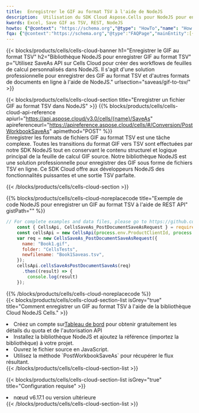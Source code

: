 ```yaml
---
title:  Enregistrer le GIF au format TSV à l'aide de NodeJS
description:  Utilisation du SDK Cloud Aspose.Cells pour NodeJS pour enregistrer le fichier au format GIF au format TSV.
kwords: Excel, Save GIF as TSV, REST, NodeJS
howto: {"@context": "https://schema.org","@type": "HowTo","name": "How to save GIF as TSV using the Cells Cloud NodeJS library.","description": "How to save GIF as TSV using the Cells Cloud NodeJS library.","image": {"@type": "ImageObject"},"url": "/nodejs/saveas/gif-to-tsv/","step": [{ "@type": "HowToStep","name": "How to save GIF as TSV using the Cells Cloud NodeJS library. step 1", "image": {"@type": "ImageObject",},"url": "/nodejs/saveas/gif-to-tsv/","text": "Register an account at <a href='https://dashboard.aspose.cloud/'>Dashboard</a> to get free API quota & authorization details",},{ "@type": "HowToStep","name": "How to save GIF as TSV using the Cells Cloud NodeJS library. step 1", "image": {"@type": "ImageObject",},"url": "/nodejs/saveas/gif-to-tsv/","text": "Install NodeJS library and add the reference (import the library) to your project.",},{ "@type": "HowToStep","name": "How to save GIF as TSV using the Cells Cloud NodeJS library. step 1", "image": {"@type": "ImageObject",},"url": "/nodejs/saveas/gif-to-tsv/","text": "Open the source file in JavaScript.",},{ "@type": "HowToStep","name": "How to save GIF as TSV using the Cells Cloud NodeJS library. step 1", "image": {"@type": "ImageObject",},"url": "/nodejs/saveas/gif-to-tsv/","text": "Use the `PostWorkbookSaveAs` method to retrieve the resulting stream.",}, ],"supply": {"@type": "HowToSupply","name": "document"},"tool": [{"@type": "HowToTool","name": "Visual Studio, Visual Studio Code, WebStorm"},{"@type": "HowToTool","name": "Aspose Cells"}],"totalTime": "PT6M"}
fqa: {"@context":"https://schema.org","@type":"FAQPage","mainEntity":[{"@type":"Question","name":"Why save file as other formats file in C# using REST API?","acceptedAnswer":{"@type":"Answer","text":"Documents are encoded in many ways, and some files may be incompatible with the software you use. To open and read such files, just save them as appropriate file formats.<br/><ol><li>Install .NET SDK and add the reference (import the library) to your project.</li><li>Open the source file in C# using REST API.</li><li>Call the PostWorkbookSaveAsRequest() method, passing an output filename with required extension.</li><li>Get the result of save as a separate file.</li></ol>"}},{"@type":"Question","name":"What file formats can I save as with your C# library?","acceptedAnswer":{"@type":"Answer","text":"We support a variety of file formats for conversion using .NET library, including XLSX, Excel, xls , PDF, CSV, HTML, Markdown, XML, PNG, JPG, TIFF, Json, TXT and many more."}},{"@type":"Question","name":"What is the maximum allowed file size for conversion using this .NET library?","acceptedAnswer":{"@type":"Answer","text":"There are no file size limits for format conversions using .NET library."}}]}
---
```

{{< blocks/products/cells/cells-cloud-banner h1="Enregistrer le GIF au format TSV" h2="Bibliothèque NodeJS pour enregistrer GIF au format TSV" p="Utilisez SaveAs API sur Cells Cloud pour créer des workflows de feuilles de calcul personnalisés dans NodeJS. Il s\'agit d\'une solution professionnelle pour enregistrer des GIF au format TSV et d\'autres formats de documents en ligne à l\'aide de NodeJS." urlsection="saveas/gif-to-tsv/" >}}

{{< blocks/products/cells/cells-cloud-section title="Enregistrer un fichier GIF au format TSV dans NodeJS" >}}
{{% blocks/products/cells/cells-cloud-api-reference apiurl="https://api.aspose.cloud/v3.0/cells/{name}/SaveAs" apireferenceurl="https://apireference.aspose.cloud/cells/#/Conversion/PostWorkbookSaveAs" apimethod="POST" %}}
<br/>
Enregistrer les formats de fichiers GIF au format TSV est une tâche complexe. Toutes les transitions du format GIF vers TSV sont effectuées par notre SDK NodeJS tout en conservant le contenu structurel et logique principal de la feuille de calcul GIF source. Notre bibliothèque NodeJS est une solution professionnelle pour enregistrer des GIF sous forme de fichiers TSV en ligne. Ce SDK Cloud offre aux développeurs NodeJS des fonctionnalités puissantes et une sortie TSV parfaite.

{{< /blocks/products/cells/cells-cloud-section >}}

{{% blocks/products/cells/cells-cloud-noreplacecode title="Exemple de code NodeJS pour enregistrer un GIF au format TSV à l\'aide de REST API" gistPath="" %}}
  
```js
// For complete examples and data files, please go to https://github.com/aspose-cells-cloud/aspose-cells-cloud-node/
    const { CellsApi, CellsSaveAs_PostDocumentSaveAsRequest } = require("asposecellscloud");
    const cellsApi = new CellsApi(process.env.ProductClientId, process.env.ProductClientSecret);
    var req = new CellsSaveAs_PostDocumentSaveAsRequest({
      name: "Book1.gif",
      folder: "CellsTests",
      newfilename: "Book1Saveas.tsv",
    });
    cellsApi.cellsSaveAsPostDocumentSaveAs(req)
      .then((result) => {
        console.log(result)
    });
```
  
{{% /blocks/products/cells/cells-cloud-noreplacecode %}}
<br/>
{{< blocks/products/cells/cells-cloud-section-list isGrey="true" title="Comment enregistrer un GIF au format TSV à l\'aide de la bibliothèque Cloud NodeJS Cells." >}}
<li> Créez un compte sur<a href="https://dashboard.aspose.cloud/">Tableau de bord</a> pour obtenir gratuitement les détails du quota et de l'autorisation API</li>
<li>Installez la bibliothèque NodeJS et ajoutez la référence (importez la bibliothèque) à votre projet.</li>
<li>Ouvrez le fichier source en JavaScript.</li>
<li>Utilisez la méthode `PostWorkbookSaveAs` pour récupérer le flux résultant.</li>
{{< /blocks/products/cells/cells-cloud-section-list >}}

{{< blocks/products/cells/cells-cloud-section-list isGrey="true" title="Configuration requise" >}}
<li>nœud v6.17.1 ou version ultérieure</li>
{{< /blocks/products/cells/cells-cloud-section-list >}}
